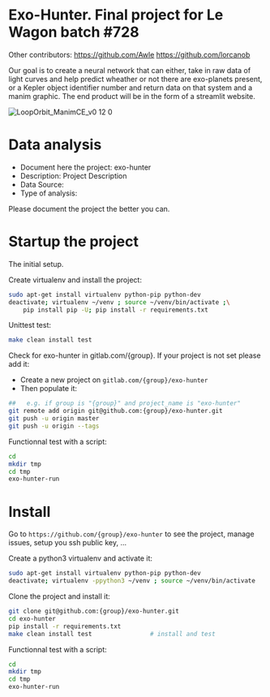# Exo-Hunter. Final project for Le Wagon batch #728
Other contributors:
https://github.com/Awle
https://github.com/lorcanob


Our goal is to create a neural network that can either, take in raw data of light curves and help predict wheather or not there are exo-planets present, or a Kepler object identifier number and return data on that system and a manim graphic. The end product will be in the form of a streamlit website.


![LoopOrbit_ManimCE_v0 12 0](https://user-images.githubusercontent.com/85910457/144986403-72fcfddc-fac9-4091-ba1e-963cbb6bac28.gif)



# Data analysis
- Document here the project: exo-hunter
- Description: Project Description
- Data Source:
- Type of analysis:

Please document the project the better you can.

# Startup the project

The initial setup.

Create virtualenv and install the project:
```bash
sudo apt-get install virtualenv python-pip python-dev
deactivate; virtualenv ~/venv ; source ~/venv/bin/activate ;\
    pip install pip -U; pip install -r requirements.txt
```

Unittest test:
```bash
make clean install test
```

Check for exo-hunter in gitlab.com/{group}.
If your project is not set please add it:

- Create a new project on `gitlab.com/{group}/exo-hunter`
- Then populate it:

```bash
##   e.g. if group is "{group}" and project_name is "exo-hunter"
git remote add origin git@github.com:{group}/exo-hunter.git
git push -u origin master
git push -u origin --tags
```

Functionnal test with a script:

```bash
cd
mkdir tmp
cd tmp
exo-hunter-run
```

# Install

Go to `https://github.com/{group}/exo-hunter` to see the project, manage issues,
setup you ssh public key, ...

Create a python3 virtualenv and activate it:

```bash
sudo apt-get install virtualenv python-pip python-dev
deactivate; virtualenv -ppython3 ~/venv ; source ~/venv/bin/activate
```

Clone the project and install it:

```bash
git clone git@github.com:{group}/exo-hunter.git
cd exo-hunter
pip install -r requirements.txt
make clean install test                # install and test
```
Functionnal test with a script:

```bash
cd
mkdir tmp
cd tmp
exo-hunter-run
```
